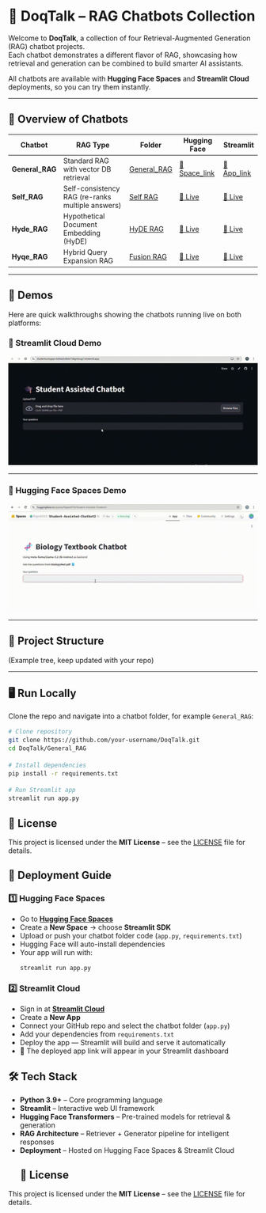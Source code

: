 # 🤖 DoqTalk – RAG Chatbots Collection  

Welcome to **DoqTalk**, a collection of four Retrieval-Augmented Generation (RAG) chatbot projects.  
Each chatbot demonstrates a different flavor of RAG, showcasing how retrieval and generation can be combined to build smarter AI assistants.  

All chatbots are available with **Hugging Face Spaces** and **Streamlit Cloud** deployments, so you can try them instantly.  

---

## 📌 Overview of Chatbots  

| Chatbot | RAG Type | Folder | Hugging Face | Streamlit |
|---------|----------|--------|--------------|------------|
| **General_RAG** | Standard RAG with vector DB retrieval | [General_RAG](./General_Rag) |[🔗 Space_link](https://huggingface.co/spaces/Rajesh010/Student-Assisted-Chatbot2) | [🔗 App_link](https://studentusingapi-bdtea2s4ktsr7dtgnbrug7.streamlit.app/) |
| **Self_RAG** | Self-consistency RAG (re-ranks multiple answers) | [Self RAG](./Self_Rag) | [🔗 Live](#) | [🔗 Live](#) |
| **Hyde_RAG** | Hypothetical Document Embedding (HyDE) | [HyDE RAG](./HyDE_Rag) | [🔗 Live](#) | [🔗 Live](#) |
| **Hyqe_RAG** | Hybrid Query Expansion RAG | [Fusion RAG](./Fusion_Rag) | [🔗 Live](#) | [🔗 Live](#) |
 

---

## 🎥 Demos  

Here are quick walkthroughs showing the chatbots running live on both platforms:  

### 🚀 Streamlit Cloud Demo  
![Streamlit Demo](./assets/Stream_lit.gif)  

---

### 🤗 Hugging Face Spaces Demo  
![Hugging Face Demo](./assets/Hugging_face.gif)  


---

## 📂 Project Structure  

(Example tree, keep updated with your repo)  


---

## 🖥️ Run Locally  

Clone the repo and navigate into a chatbot folder, for example `General_RAG`:  

```bash
# Clone repository
git clone https://github.com/your-username/DoqTalk.git
cd DoqTalk/General_RAG

# Install dependencies
pip install -r requirements.txt

# Run Streamlit app
streamlit run app.py
```
## 📜 License  

This project is licensed under the **MIT License** – see the [LICENSE](./LICENSE) file for details.  

## 🚀 Deployment Guide  

### 1️⃣ Hugging Face Spaces  
- Go to **[Hugging Face Spaces](https://huggingface.co/spaces)**  
- Create a **New Space** → choose **Streamlit SDK**  
- Upload or push your chatbot folder code (`app.py`, `requirements.txt`)  
- Hugging Face will auto-install dependencies  
- Your app will run with:  
  ```bash
  streamlit run app.py
  ```
### 2️⃣ Streamlit Cloud  
- Sign in at **[Streamlit Cloud](https://streamlit.io/cloud)**  
- Create a **New App**  
- Connect your GitHub repo and select the chatbot folder (`app.py`)  
- Add your dependencies from `requirements.txt`  
- Deploy the app — Streamlit will build and serve it automatically  
- 🔗 The deployed app link will appear in your Streamlit dashboard 

## 🛠️ Tech Stack  

- **Python 3.9+** – Core programming language  
- **Streamlit** – Interactive web UI framework  
- **Hugging Face Transformers** – Pre-trained models for retrieval & generation  
- **RAG Architecture** – Retriever + Generator pipeline for intelligent responses  
- **Deployment** – Hosted on Hugging Face Spaces & Streamlit Cloud
  ## 📜 License  

This project is licensed under the **MIT License** – see the [LICENSE](./LICENSE) file for details.  

